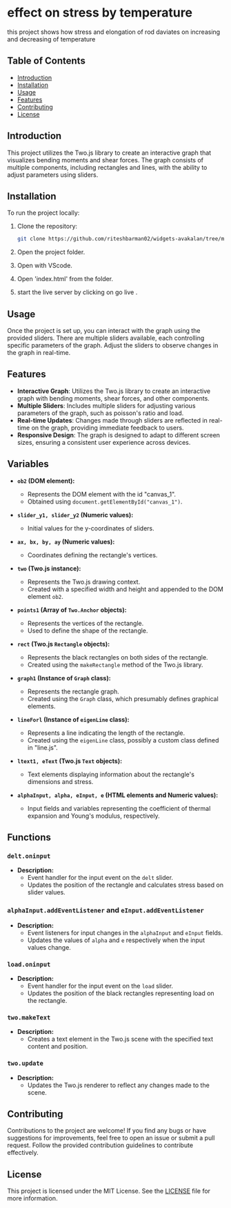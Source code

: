 # effect on stress by temperature
this project shows how stress and elongation of rod  daviates on increasing and decreasing of temperature 

## Table of Contents
- [Introduction](#introduction)
- [Installation](#installation)
- [Usage](#usage)
- [Features](#features)
- [Contributing](#contributing)
- [License](#license)

## Introduction

This project utilizes the Two.js library to create an interactive graph that visualizes bending moments and shear forces. The graph consists of multiple components, including rectangles and lines, with the ability to adjust parameters using sliders.

## Installation

To run the project locally:

1. Clone the repository:
    ```bash
    git clone https://github.com/riteshbarman02/widgets-avakalan/tree/master/widget04-temperature
    ```

2. Open the project folder.

3. Open with VScode.

4. Open 'index.html' from the folder.

5. start the live server by clicking on go live .

## Usage

Once the project is set up, you can interact with the graph using the provided sliders. There are multiple sliders available, each controlling specific parameters of the graph. Adjust the sliders to observe changes in the graph in real-time.

## Features

- **Interactive Graph**: Utilizes the Two.js library to create an interactive graph with bending moments, shear forces, and other components.
- **Multiple Sliders**: Includes multiple sliders for adjusting various parameters of the graph, such as poisson's ratio and load.
- **Real-time Updates**: Changes made through sliders are reflected in real-time on the graph, providing immediate feedback to users.
- **Responsive Design**: The graph is designed to adapt to different screen sizes, ensuring a consistent user experience across devices.

## Variables

- **`ob2` (DOM element):**
   - Represents the DOM element with the id "canvas_1".
   - Obtained using `document.getElementById("canvas_1")`.

- **`slider_y1, slider_y2` (Numeric values):**
   - Initial values for the y-coordinates of sliders.

- **`ax, bx, by, ay` (Numeric values):**
   - Coordinates defining the rectangle's vertices.

- **`two` (Two.js instance):**
   - Represents the Two.js drawing context.
   - Created with a specified width and height and appended to the DOM element `ob2`.

- **`points1` (Array of `Two.Anchor` objects):**
   - Represents the vertices of the rectangle.
   - Used to define the shape of the rectangle.

- **`rect` (Two.js `Rectangle` objects):**
   - Represents the black rectangles on both sides of the rectangle.
   - Created using the `makeRectangle` method of the Two.js library.

- **`graph1` (Instance of `Graph` class):**
   - Represents the rectangle graph.
   - Created using the `Graph` class, which presumably defines graphical elements.

- **`lineForl` (Instance of `eigenLine` class):**
   - Represents a line indicating the length of the rectangle.
   - Created using the `eigenLine` class, possibly a custom class defined in "line.js".

- **`ltext1, eText` (Two.js `Text` objects):**
   - Text elements displaying information about the rectangle's dimensions and stress.

- **`alphaInput, alpha, eInput, e` (HTML elements and Numeric values):**
   - Input fields and variables representing the coefficient of thermal expansion and Young's modulus, respectively.

## Functions

### `delt.oninput`
- **Description:**
  - Event handler for the input event on the `delt` slider.
  - Updates the position of the rectangle and calculates stress based on slider values.
  
### `alphaInput.addEventListener` and `eInput.addEventListener`
- **Description:**
  - Event listeners for input changes in the `alphaInput` and `eInput` fields.
  - Updates the values of `alpha` and `e` respectively when the input values change.

### `load.oninput`
- **Description:**
  - Event handler for the input event on the `load` slider.
  - Updates the position of the black rectangles representing load on the rectangle.

### `two.makeText`
- **Description:**
  - Creates a text element in the Two.js scene with the specified text content and position.

### `two.update`
- **Description:**
  - Updates the Two.js renderer to reflect any changes made to the scene.



## Contributing

Contributions to the project are welcome! If you find any bugs or have suggestions for improvements, feel free to open an issue or submit a pull request. Follow the provided contribution guidelines to contribute effectively.

## License

This project is licensed under the MIT License. See the [LICENSE](LICENSE) file for more information.
